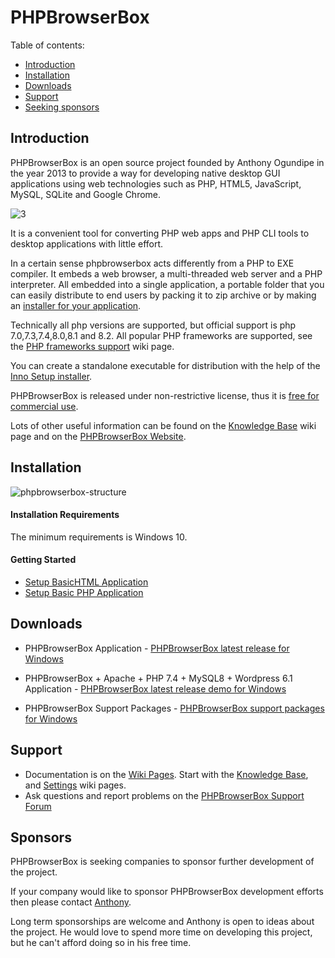 # PHPBrowserBox

Table of contents:

- [Introduction](#introduction)
- [Installation](#installation)
- [Downloads](#downloads)
- [Support](#support)
- [Seeking sponsors](#sponsors)

## Introduction

PHPBrowserBox is an open source project founded by Anthony Ogundipe in the year 2013 to provide a way for developing native desktop GUI applications using web technologies such as PHP, HTML5, JavaScript, MySQL, SQLite and Google Chrome.

![3 ](https://user-images.githubusercontent.com/948100/221455215-802497e3-051d-415f-b109-4e3ed24b1bae.png)

It is a convenient tool for converting PHP web apps and PHP CLI tools to desktop applications with little effort.

In a certain sense phpbrowserbox acts differently from a PHP to EXE compiler. It embeds a web browser, a multi-threaded web server and a PHP interpreter.
All embedded into a single application, a portable folder that you can easily distribute to end users by packing it to zip archive or by making an [installer for your application](../../wiki/Knowledge-Base#application-installer).

Technically all php versions are supported, but official support is php 7.0,7.3,7.4,8.0,8.1 and 8.2.
All popular PHP frameworks are supported, see the [PHP frameworks support](../../wiki/PHP-frameworks-support) wiki page.

You can create a standalone executable for distribution with the help of the [Inno Setup installer](../../wiki/Knowledge-Base#application-installer).

PHPBrowserBox is released under non-restrictive license, thus it is [free for commercial use](../../wiki/Knowledge-Base#can-i-use-php-desktop-in-a-commercial-closed-sourced-project).

Lots of other useful information can be found on the
[Knowledge Base](../../wiki/Knowledge-Base) wiki page and on the
[PHPBrowserBox Website](https://phpbrowserbox.com).

## Installation

![phpbrowserbox-structure](https://user-images.githubusercontent.com/948100/221671814-5b345dea-d8ef-4c90-ac72-2fe81cba1511.png)

#### Installation Requirements

The minimum requirements is Windows 10.

#### Getting Started

- [Setup BasicHTML Application](../../wiki/Knowledge-Base#hello-world-html)
- [Setup Basic PHP Application](../../wiki/Knowledge-Base#hello-world-php)

## Downloads

- PHPBrowserBox Application - [PHPBrowserBox latest release for Windows
  ](https://github.com/dhtml/phpbrowserbox/releases/latest)

- PHPBrowserBox + Apache + PHP 7.4 + MySQL8 + Wordpress 6.1 Application - [PHPBrowserBox latest release demo for Windows
  ](https://github.com/dhtml/phpbrowserbox/releases/tag/phpbrowserboxv5.0%2Bwordpressv6.1%2Bdemo)

- PHPBrowserBox Support Packages - [PHPBrowserBox support packages for Windows
  ](../../wiki/Support-packages)

## Support

- Documentation is on the [Wiki Pages](../../wiki). Start with the
  [Knowledge Base](../../wiki/Knowledge-Base), and [Settings](../../wiki/Settings)
  wiki pages.
- Ask questions and report problems on the
  [PHPBrowserBox Support Forum](https://web.facebook.com/phpbrowserbox)

## Sponsors

PHPBrowserBox is seeking companies to sponsor further development of the project.

If your company would like to sponsor PHPBrowserBox development efforts
then please contact [Anthony](https://www.linkedin.com/in/anthonyogundipe/).

Long term sponsorships are welcome and Anthony is open to ideas about the project.
He would love to spend more time on developing this project, but he can't afford doing so in his free time.
